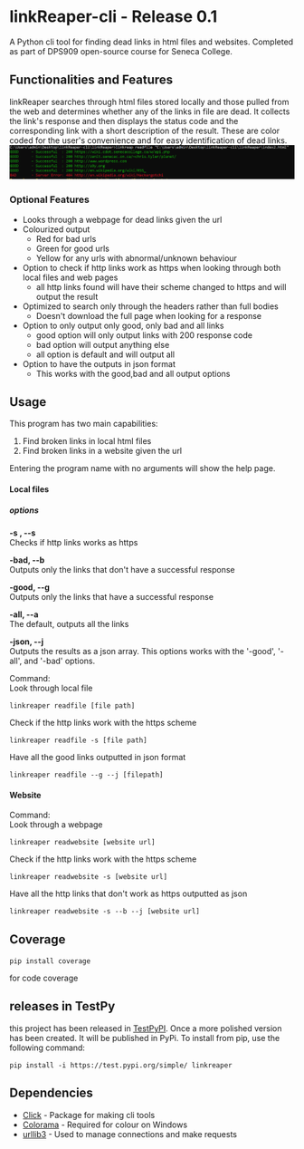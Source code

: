 # linkReaper-cli - Release 0.1
A Python cli tool for finding dead links in html files and 
websites. Completed as part of DPS909 open-source course for
Seneca College.

## Functionalities and Features

linkReaper searches through html files stored locally and those pulled
from the web and determines whether any of the links in file are dead. It collects the link's response and then displays 
the status code and the corresponding link with a short description
of the result. These are color coded for the user's convenience and for easy identification of dead links.
   ![output](Assets/linkread-output.png)

### Optional Features

* Looks through a webpage for dead links given the url
* Colourized output
    * Red for bad urls
    * Green for good urls
    * Yellow for any urls with abnormal/unknown behaviour
* Option to check if http links work as https when looking through both local files and web pages
    * all http links found will have their scheme changed to https and will output the result
* Optimized to search only through the headers rather than full bodies
    * Doesn't download the full page when looking for a response
* Option to only output only good, only bad and all links
    * good option will only output links with 200 response code
    * bad option will output anything else
    * all option is default and will output all
* Option to have the outputs in json format
    * This works with the good,bad and all output options
 
## Usage

This program has two main capabilities:
1. Find broken links in local html files
2. Find broken links in a website given the url

Entering the program name with no arguments will show the help page.

#### Local files
##### options
**-s , --s**  
Checks if http links works as https 

**-bad, --b**  
Outputs only the links that don't have a successful response

**-good, --g**  
Outputs only the links that have a successful response

**-all, --a**  
The default, outputs all the links

**-json, --j**  
Outputs the results as a json array. This options works with the '-good', '-all', and '-bad' options.


Command:  
Look through local file

    linkreaper readfile [file path]

Check if the http links work with the https scheme

    linkreaper readfile -s [file path]
    
Have all the good links outputted in json format

    linkreaper readfile --g --j [filepath]   
#### Website
Command:  
Look through a webpage

    linkreaper readwebsite [website url]

Check if the http links work with the https scheme

    linkreaper readwebsite -s [website url]
    
Have all the http links that don't work as https outputted as json
    
    linkreaper readwebsite -s --b --j [website url]    

## Coverage

    pip install coverage

for code coverage

## releases in TestPy
this project has been released in [TestPyPI](https://test.pypi.org/project/linkreaper/). 
Once a more polished version has been created. It will be published in PyPi. To install
from pip, use the following command: 
    
    pip install -i https://test.pypi.org/simple/ linkreaper


## Dependencies
* [Click](https://click.palletsprojects.com/en/7.x/) - Package for making cli tools    
* [Colorama](https://pypi.org/project/colorama/) - Required for colour on Windows
* [urllib3](https://urllib3.readthedocs.io/en/latest/) - Used to manage connections and make requests